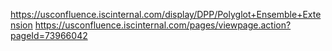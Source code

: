 https://usconfluence.iscinternal.com/display/DPP/Polyglot+Ensemble+Extension
https://usconfluence.iscinternal.com/pages/viewpage.action?pageId=73966042